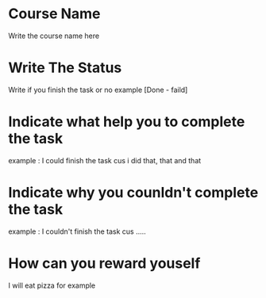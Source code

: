 # Course Name 
Write the course name here 

# Write The Status 

Write if you finish the task or no 
example 
    [Done - faild]

# Indicate what help you to complete the task 
example : I could finish the task cus i did that, that and that 


# Indicate why you counldn't complete the task 
example : I couldn't finish the task cus .....


# How can you reward youself
I will eat pizza for example  


